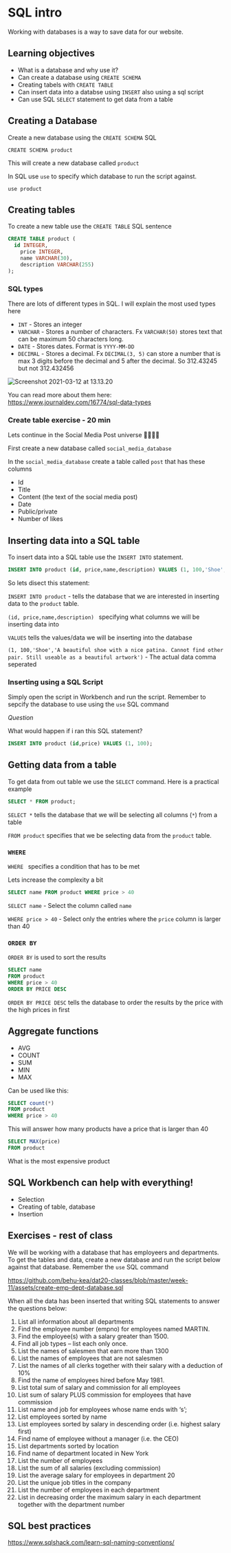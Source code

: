 # SQL intro

Working with databases is a way to save data for our website. 



## Learning objectives

- What is a database and why use it?
- Can create a database using `CREATE SCHEMA`
- Creating tabels with `CREATE TABLE`
- Can insert data into a databse using `INSERT` also using a sql script
- Can use SQL `SELECT` statement to get data from a table



## Creating a Database

Create a new database using the  `CREATE SCHEMA` SQL

 `CREATE SCHEMA product`

This will create a new database called `product`



In SQL  use `use` to specify which database to run the script against.

`use product`



## Creating tables

To create a new table use the `CREATE TABLE` SQL sentence

```sql
CREATE TABLE product (	
  id INTEGER,
	price INTEGER, 
	name VARCHAR(30), 
	description VARCHAR(255)
); 
```



### SQL types

There are lots of different types in SQL. I will explain the most used types here

- `INT` - Stores an integer
- `VARCHAR` - Stores a number of characters. Fx `VARCHAR(50)` stores text that can be maximum 50 characters long.
- `DATE` - Stores dates. Format is  `YYYY-MM-DD`
- `DECIMAL` - Stores a decimal. Fx `DECIMAL(3, 5)` can store a number that is max 3 digits before the decimal and 5 after the decimal. So 312.43245 but not 312.432456



![Screenshot 2021-03-12 at 13.13.20](assets/sql-types.png)

You can read more about them here: https://www.journaldev.com/16774/sql-data-types



### Create table exercise - 20 min

Lets continue in the Social Media Post universe 👩‍💻👨‍💻

First create a new database called `social_media_database`

In the `social_media_database` create a table called `post` that has these columns

- Id
- Title
- Content (the text of the social media post)
- Date
- Public/private 
- Number of likes



## Inserting data into a SQL table

To insert data into a SQL table use the `INSERT INTO` statement. 

```sql
INSERT INTO product (id, price,name,description) VALUES (1, 100,'Shoe','A beautiful shoe with a nice patina. Cannot find other pair. Still useable as a beautiful artwork');
```

So lets disect this statement:

`INSERT INTO product` - tells the database that we are interested in inserting data to the `product` table.

`(id, price,name,description) ` specifying what columns we will be inserting data into

`VALUES` tells the values/data we will be inserting into the database

`(1, 100,'Shoe','A beautiful shoe with a nice patina. Cannot find other pair. Still useable as a beautiful artwork')` - The actual data comma seperated



### Inserting using a SQL Script

Simply open the script in Workbench and run the script. Remember to sepcify the database to use using the `use` SQL command



*Question*

What would happen if i ran this SQL statement?

```sql
INSERT INTO product (id,price) VALUES (1, 100);
```



## Getting data from a table

To get data from out table we use the `SELECT` command. Here is a practical example

```sql
SELECT * FROM product;
```

`SELECT *` tells the database that we will be selecting all columns (`*`) from a table

`FROM product` specifies that we be selecting data from the `product` table. 



### `WHERE`

`WHERE ` specifies a condition that has to be met

Lets increase the complexity a bit

```sql
SELECT name FROM product WHERE price > 40
```

`SELECT name` - Select the column called `name`

`WHERE price > 40` - Select only the entries where the `price` column is larger than 40



### `ORDER BY`

`ORDER BY` is used to sort the results

```sql
SELECT name 
FROM product 
WHERE price > 40 
ORDER BY PRICE DESC
```

`ORDER BY PRICE DESC` tells the database to order the results by the price with the high prices in first



## Aggregate functions

- AVG
- COUNT
- SUM
- MIN
- MAX



Can be used like this:

```sql
SELECT count(*) 
FROM product 
WHERE price > 40 
```

This will answer how many products have a price that is larger than 40



```sql
SELECT MAX(price) 
FROM product 
```

What is the most expensive product



## SQL Workbench can help with everything!

- Selection
- Creating of table, database
- Insertion



## Exercises - rest of class

We will be working with a database that has employeers and departments. To get the tables and data, create a new database and run the script below against that database. Remember the `use` SQL command

https://github.com/behu-kea/dat20-classes/blob/master/week-11/assets/create-emp-dept-database.sql

When all the data has been inserted that writing SQL statements to answer the questions below:

1. List all information about all departments
2. Find the employee number (empno) for employees named MARTIN.
3. Find the employee(s) with a salary greater than 1500.
4. Find all job types – list each only once.
5. List the names of salesmen that earn more than 1300
6. List the names of employees that are not salesmen
7. List the names of all clerks together with their salary with a deduction of 10%
8. Find the name of employees hired before May 1981.
9. List total sum of salary and commission for all employees
10. List sum of salary PLUS commission for employees that have commission
11. List name and job for employees whose name ends with ‘s’;
12. List employees sorted by name
13. List employees sorted by salary in descending order (i.e. highest salary first)
14. Find name of employee without a manager (i.e. the CEO)
15. List departments sorted by location
16. Find name of department located in New York
17. List the number of employees
18. List the sum of all salaries (excluding commission)
19. List the average salary for employees in department 20
20. List the unique job titles in the company
21. List the number of employees in each department
22. List in decreasing order the maximum salary in each department together with the department number



## SQL best practices

https://www.sqlshack.com/learn-sql-naming-conventions/